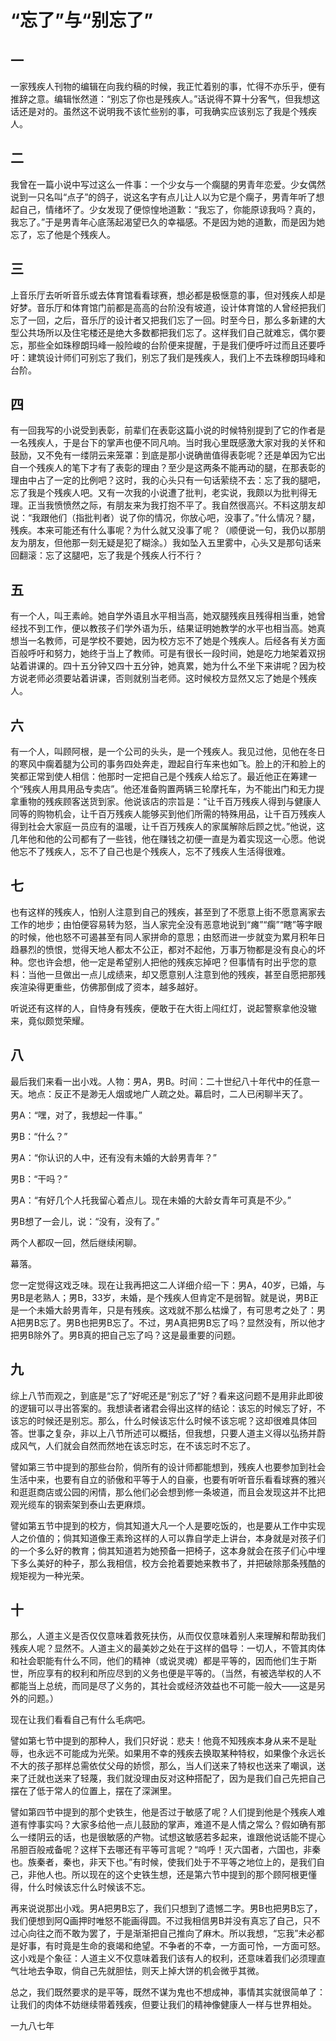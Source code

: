 # “忘了”与“别忘了”

<link href="../../../css/style.css" rel="stylesheet" type="text/css" />

## 一

<div class="p">

一家残疾人刊物的编辑在向我约稿的时候，我正忙着别的事，忙得不亦乐乎，便有推辞之意。编辑怅然道：“别忘了你也是残疾人。”话说得不算十分客气，但我想这话还是对的。虽然这不说明我不该忙些别的事，可我确实应该别忘了我是个残疾人。


</div>

## 二

<div class="p">

我曾在一篇小说中写过这么一件事：一个少女与一个瘸腿的男青年恋爱。少女偶然说到一只名叫“点子”的鸽子，说这名字有点儿让人以为它是个瘸子，男青年听了想起自己，情绪坏了。少女发现了便惊惶地道歉：“我忘了，你能原谅我吗？真的，我忘了。”于是男青年心底荡起渴望已久的幸福感。不是因为她的道歉，而是因为她忘了，忘了他是个残疾人。


</div>

## 三

<div class="p">

上音乐厅去听听音乐或去体育馆看看球赛，想必都是极惬意的事，但对残疾人却是好梦。音乐厅和体育馆门前都是高高的台阶没有坡道，设计体育馆的人曾经把我们忘了一回，之后，音乐厅的设计者又把我们忘了一回。时至今日，那么多新建的大型公共场所以及住宅楼还是绝大多数都把我们忘了。这样我们自己就难忘，偶尔要忘，那些全如珠穆朗玛峰一般险峻的台阶便来提醒，于是我们便呼吁过而且还要呼吁：建筑设计师们可别忘了我们，别忘了我们是残疾人，我们上不去珠穆朗玛峰和台阶。


</div>

## 四

<div class="p">

有一回我写的小说受到表彰，前辈们在表彰这篇小说的时候特别提到了它的作者是一名残疾人，于是台下的掌声也便不同凡响。当时我心里既感激大家对我的关怀和鼓励，又不免有一缕阴云来笼罩：到底是那小说确凿值得表彰呢？还是单因为它出自一个残疾人的笔下才有了表彰的理由？至少是这两条不能再动的腿，在那表彰的理由中占了一定的比例吧？这时，我的心头只有一句话萦绕不去：忘了我的腿吧，忘了我是个残疾人吧。又有一次我的小说遭了批判，老实说，我颇以为批判得无理。正当我愤愤然之际，有朋友来为我打抱不平了。我自然很高兴。不料这朋友却说：“我跟他们（指批判者）说了你的情况，你放心吧，没事了。”什么情况？腿，残疾。本来可能还有什么事呢？为什么就又没事了呢？（顺便说一句，我仍以那朋友为朋友，但他那一刻无疑是犯了糊涂。）我如坠入五里雾中，心头又是那句话来回翻滚：忘了这腿吧，忘了我是个残疾人行不行？


</div>

## 五

<div class="p">

有一个人，叫王素岭。她自学外语且水平相当高，她双腿残疾且残得相当重，她曾经找不到工作，便以教孩子们学外语为乐，结果证明她教学的水平也相当高。她真想当一名教师，可是学校不要她，因为校方忘不了她是个残疾人。后经各有关方面百般呼吁和努力，她终于当上了教师。可是有很长一段时间，她是吃力地架着双拐站着讲课的。四十五分钟又四十五分钟，她真累，她为什么不坐下来讲呢？因为校方说老师必须要站着讲课，否则就别当老师。这时候校方显然又忘了她是个残疾人。


</div>

## 六

<div class="p">

有一个人，叫顾阿根，是一个公司的头头，是一个残疾人。我见过他，见他在冬日的寒风中瘸着腿为公司的事务四处奔走，蹬起自行车来也如飞。脸上的汗和脸上的笑都正常到使人相信：他那时一定把自己是个残疾人给忘了。最近他正在筹建一个“残疾人用具用品专卖店”。他还准备购置两辆三轮摩托车，为不能出门和无力提拿重物的残疾顾客送货到家。他说该店的宗旨是：“让千百万残疾人得到与健康人同等的购物机会，让千百万残疾人能够买到他们所需的特殊用品，让千百万残疾人得到社会大家庭一员应有的温暖，让千百万残疾人的家属解除后顾之忧。”他说，这几年他和他的公司都有了一些钱，他在赚钱之初便一直是为着实现这一心愿。他说他忘不了残疾人，忘不了自己也是个残疾人，忘不了残疾人生活得很难。


</div>

## 七

<div class="p">

也有这样的残疾人，怕别人注意到自己的残疾，甚至到了不愿意上街不愿意离家去工作的地步；由怕便容易转为怒，当人家完全没有恶意地说到“瘫”“瘸”“瞎”等字眼的时候，他也怒不可遏甚至有同人家拼命的意思；由怒而进一步就变为累月积年日趋暴烈的愤恨，觉得天地人都太不公正，都对不起他，万事万物都是没有良心的坏种。您也许会想，他一定是希望别人把他的残疾忘掉吧？但事情有时出乎您的意料：当他一旦做出一点儿成绩来，却又愿意别人注意到他的残疾，甚至自愿把那残疾渲染得更重些，仿佛那倒成了资本，越多越好。

听说还有这样的人，自恃身有残疾，便敢于在大街上闯红灯，说起警察拿他没辙来，竟似颇觉荣耀。


</div>

## 八

<div class="p">

最后我们来看一出小戏。人物：男A，男B。时间：二十世纪八十年代中的任意一天。地点：反正不是渺无人烟或地广人疏之处。幕启时，二人已闲聊半天了。

男A：“嘿，对了，我想起一件事。”

男B：“什么？”

男A：“你认识的人中，还有没有未婚的大龄男青年？”

男B：“干吗？”

男A：“有好几个人托我留心着点儿。现在未婚的大龄女青年可真是不少。”

男B想了一会儿，说：“没有，没有了。”

两个人都叹一回，然后继续闲聊。

幕落。

您一定觉得这戏乏味。现在让我再把这二人详细介绍一下：男A，40岁，已婚，与男B是老熟人；男B，33岁，未婚，是个残疾人但肯定不是弱智。就是说，男B正是一个未婚大龄男青年，只是有残疾。这戏就不那么枯燥了，有可思考之处了：男A把男B忘了。男B也把男B忘了。不过，男A真把男B忘了吗？显然没有，所以他才把男B除外了。男B真的把自己忘了吗？这是最重要的问题。


</div>

## 九

<div class="p">

综上八节而观之，到底是“忘了”好呢还是“别忘了”好？看来这问题不是用非此即彼的逻辑可以寻出答案的。我想读者诸君会得出这样的结论：该忘的时候忘了好，不该忘的时候还是别忘。那么，什么时候该忘什么时候不该忘呢？这却很难具体回答。世事之复杂，非以上八节所述可以概括，但我想，只要人道主义得以弘扬并蔚成风气，人们就会自然而然地在该忘时忘，在不该忘时不忘了。

譬如第三节中提到的那些台阶，倘所有的设计师都能想到，残疾人也要参加到社会生活中来，也要有自立的骄傲和平等于人的自豪，也要有听听音乐看看球赛的雅兴和逛逛商店或公园的闲情，那么他们必会想到修一条坡道，而且会发现这并不比把观光缆车的钢索架到泰山去更麻烦。

譬如第五节中提到的校方，倘其知道大凡一个人是要吃饭的，也是要从工作中实现人之价值的；倘其知道像王素玲这样的人可以靠自学走上讲台，本身就是对孩子们的一个多么好的教育；倘其知道若为她预备一把椅子，这本身就会在孩子们心中埋下多么美好的种子，那么我相信，校方会抢着要她来教书了，并把破除那条残酷的规矩视为一种光荣。


</div>

## 十

<div class="p">

那么，人道主义是否仅仅意味着救死扶伤，从而仅仅意味着别人来理解和帮助我们残疾人呢？显然不。人道主义的最美妙之处在于这样的倡导：一切人，不管其肉体和社会职能有什么不同，他们的精神（或说灵魂）都是平等的，因而他们生于斯世，所应享有的权利和所应尽到的义务也便是平等的。（当然，有被选举权的人不都能当上总统，而同是尽了义务的，其社会或经济效益也不可能一般大——这是另外的问题。）

现在让我们看看自己有什么毛病吧。

譬如第七节中提到的那种人，我们只好说：悲夫！他竟不知残疾本身从来不是耻辱，也永远不可能成为光荣。如果用不幸的残疾去换取某种特权，如果像个永远长不大的孩子那样总需依仗父母的娇惯，那么，当人们送来了特权也送来了嘲讽，送来了迁就也送来了轻蔑，我们就没理由反对这种搭配了，因为是我们自己先把自己摆在了低于常人的位置上，摆在了深渊里。

譬如第四节中提到的那个史铁生，他是否过于敏感了呢？人们提到他是个残疾人难道有悖事实吗？大家多给他一点儿鼓励的掌声，难道不是人情之常么？假如确有那么一缕阴云的话，也是很敏感的产物。试想这敏感若多起来，谁跟他说话能不提心吊胆百般戒备呢？这样下去哪还有平等可言呢？“呜呼！灭六国者，六国也，非秦也。族秦者，秦也，非天下也。”有时候，使我们处于不平等之地位上的，是我们自己，非他人也。所以现在的这个史铁生想，还是第六节中提到的那个顾阿根更懂得，什么时候该忘什么时候该不忘。

再来说说那出小戏。男A把男B忘了，我们只想到了遗憾二字。男B也把男B忘了，我们便想到阿Q画押时唯怒不能画得圆。不过我相信男B并没有真忘了自己，只不过心向往之而不敢为罢了，于是渐渐把自己推向了麻木。所以我想，“忘我”未必都是好事，有时竟是生命的衰竭和绝望。不争者的不幸，一方面可怜，一方面可怒。这小戏是个象征：人道主义不仅意味着我们该有人的权利，还意味着我们必须理直气壮地去争取，倘自己先就胆怯，则天上掉大饼的机会微乎其微。

总之，我们既然要求的是平等，既然不谋为鬼也不想成神，事情其实就很简单了：让我们的肉体不妨继续带着残疾，但要让我们的精神像健康人一样与世界相处。

一九八七年
